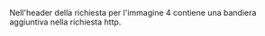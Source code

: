 Nell'header della richiesta per l'immagine 4 contiene una bandiera aggiuntiva nella richiesta http.
